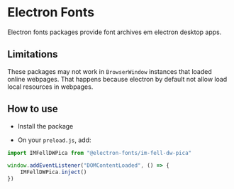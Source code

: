 # Electron Fonts

Electron fonts packages provide font archives em electron desktop apps.

## Limitations

These packages may not work in `BrowserWindow` instances that loaded online webpages. That happens because electron by default not allow load local resources in webpages.

## How to use

* Install the package

* On your `preload.js`, add:

```ts
import IMFellDWPica from "@electron-fonts/im-fell-dw-pica"

window.addEventListener("DOMContentLoaded", () => {
    IMFellDWPica.inject()
})
```